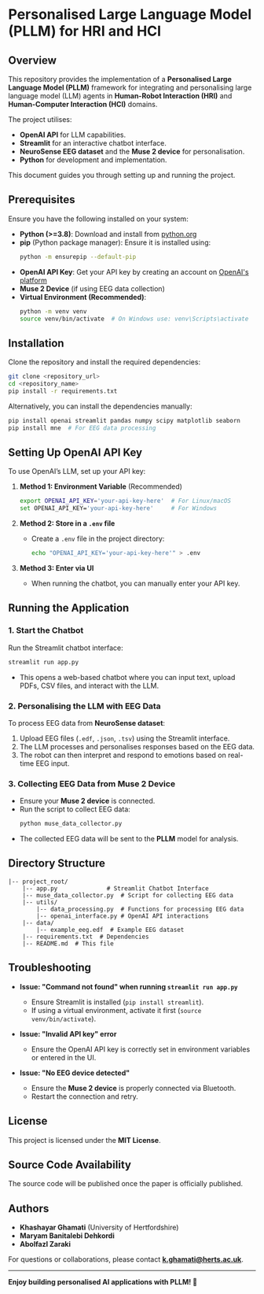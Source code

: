 # Personalised Large Language Model (PLLM) for HRI and HCI

## Overview
This repository provides the implementation of a **Personalised Large Language Model (PLLM)** framework for integrating and personalising large language model (LLM) agents in **Human-Robot Interaction (HRI)** and **Human-Computer Interaction (HCI)** domains. 

The project utilises:
- **OpenAI API** for LLM capabilities.
- **Streamlit** for an interactive chatbot interface.
- **NeuroSense EEG dataset** and the **Muse 2 device** for personalisation.
- **Python** for development and implementation.

This document guides you through setting up and running the project.

## Prerequisites
Ensure you have the following installed on your system:

- **Python (>=3.8)**: Download and install from [python.org](https://www.python.org/downloads/)
- **pip** (Python package manager): Ensure it is installed using:
  ```bash
  python -m ensurepip --default-pip
  ```
- **OpenAI API Key**: Get your API key by creating an account on [OpenAI's platform](https://platform.openai.com/)
- **Muse 2 Device** (if using EEG data collection)
- **Virtual Environment (Recommended)**:
  ```bash
  python -m venv venv
  source venv/bin/activate  # On Windows use: venv\Scripts\activate
  ```

## Installation
Clone the repository and install the required dependencies:

```bash
git clone <repository_url>
cd <repository_name>
pip install -r requirements.txt
```

Alternatively, you can install the dependencies manually:
```bash
pip install openai streamlit pandas numpy scipy matplotlib seaborn
pip install mne  # For EEG data processing
```

## Setting Up OpenAI API Key
To use OpenAI’s LLM, set up your API key:

1. **Method 1: Environment Variable** (Recommended)
   ```bash
   export OPENAI_API_KEY='your-api-key-here'  # For Linux/macOS
   set OPENAI_API_KEY='your-api-key-here'     # For Windows
   ```

2. **Method 2: Store in a `.env` file**
   - Create a `.env` file in the project directory:
     ```bash
     echo "OPENAI_API_KEY='your-api-key-here'" > .env
     ```

3. **Method 3: Enter via UI**
   - When running the chatbot, you can manually enter your API key.

## Running the Application

### 1. Start the Chatbot
Run the Streamlit chatbot interface:
```bash
streamlit run app.py
```
- This opens a web-based chatbot where you can input text, upload PDFs, CSV files, and interact with the LLM.

### 2. Personalising the LLM with EEG Data
To process EEG data from **NeuroSense dataset**:
1. Upload EEG files (`.edf`, `.json`, `.tsv`) using the Streamlit interface.
2. The LLM processes and personalises responses based on the EEG data.
3. The robot can then interpret and respond to emotions based on real-time EEG input.

### 3. Collecting EEG Data from Muse 2 Device
- Ensure your **Muse 2 device** is connected.
- Run the script to collect EEG data:
  ```bash
  python muse_data_collector.py
  ```
- The collected EEG data will be sent to the **PLLM** model for analysis.

## Directory Structure
```
|-- project_root/
    |-- app.py              # Streamlit Chatbot Interface
    |-- muse_data_collector.py  # Script for collecting EEG data
    |-- utils/
        |-- data_processing.py  # Functions for processing EEG data
        |-- openai_interface.py # OpenAI API interactions
    |-- data/
        |-- example_eeg.edf  # Example EEG dataset
    |-- requirements.txt  # Dependencies
    |-- README.md  # This file
```

## Troubleshooting
- **Issue: "Command not found" when running `streamlit run app.py`**
  - Ensure Streamlit is installed (`pip install streamlit`).
  - If using a virtual environment, activate it first (`source venv/bin/activate`).

- **Issue: "Invalid API key" error**
  - Ensure the OpenAI API key is correctly set in environment variables or entered in the UI.

- **Issue: "No EEG device detected"**
  - Ensure the **Muse 2 device** is properly connected via Bluetooth.
  - Restart the connection and retry.

## License
This project is licensed under the **MIT License**. 

## Source Code Availability
The source code will be published once the paper is officially published.

## Authors
- **Khashayar Ghamati** (University of Hertfordshire)
- **Maryam Banitalebi Dehkordi**
- **Abolfazl Zaraki**

For questions or collaborations, please contact **k.ghamati@herts.ac.uk**.

---
**Enjoy building personalised AI applications with PLLM! 🚀**

